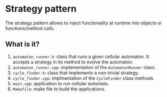 # Strategy pattern

The strategy pattern allows to inject functionality at runtime into
objects or functions/method calls.

## What is it?

1. `automaton_runner.h`: class that runs a given cellular automaton.
   It accepts a strategy in its method to evolve the automaton.
1. `automaton_runner.cpp`: implementation of the `AutomatonRunner`
   class.
1. `cycle_finder.h`: class that implements a non-trivial strategy.
1. `cycle_finder.cpp`: implmentation of the `CycleFinder` class
   methods.
1. `main.cpp`: application to run cellular automata.
1. `Makefile`: make file to build the applications.
